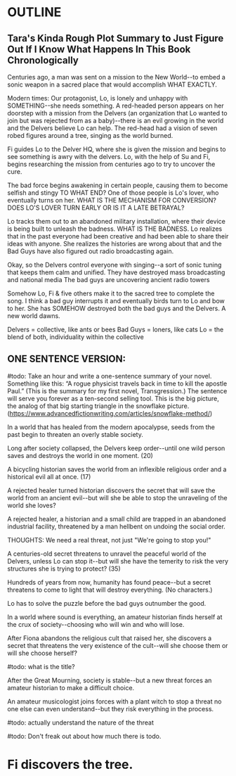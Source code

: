 # OUTLINE 

## Tara's Kinda Rough Plot Summary to Just Figure Out If I Know What Happens In This Book Chronologically

Centuries ago, a man was sent on a mission to the New World--to embed a sonic weapon in a sacred place that would accomplish WHAT EXACTLY. 

Modern times: Our protagonist, Lo, is lonely and unhappy with SOMETHING--she needs something. A red-headed person appears on her doorstep with a mission from the Delvers (an organization that Lo wanted to join but was rejected from as a baby)--there is an evil growing in the world and the Delvers believe Lo can help.  The red-head had a vision of seven robed figures around a tree, singing as the world burned. 

Fi guides Lo to the Delver HQ, where she is given the mission and begins to see something is awry with the delvers. 
Lo, with the help of Su and Fi, begins researching the mission from centuries ago to try to uncover the cure. 

The bad force begins awakening in certain people, causing them to become selfish and stingy TO WHAT END? One of those people is Lo's lover, who eventually turns on her. WHAT IS THE MECHANISM FOR CONVERSION? DOES LO'S LOVER TURN EARLY OR IS IT A LATE BETRAYAL?

Lo tracks them out to an abandoned military installation, where their device is being built to unleash the badness. WHAT IS THE BADNESS. Lo realizes that in the past everyone had been creative and had been able to share their ideas with anyone.  She realizes the histories are wrong about that and the Bad Guys have also figured out radio broadcasting again. 

Okay, so the Delvers control everyone with singing--a sort of sonic tuning that keeps them calm and unified. They have destroyed mass broadcasting and national media The bad guys are uncovering ancient radio towers 

Somehow Lo, Fi & five others make it to the sacred tree to complete the song.  I think a bad guy interrupts it and eventually birds turn to Lo and bow to her.  She has SOMEHOW destroyed both the bad guys and the Delvers.  A new world dawns. 

Delvers = collective, like ants or bees
Bad Guys = loners, like cats
Lo = the blend of both, individuality within the collective

## ONE SENTENCE VERSION:

#todo: Take an hour and write a one-sentence summary of your novel. Something like this: “A rogue physicist travels back in time to kill the apostle Paul.” (This is the summary for my first novel, Transgression.) The sentence will serve you forever as a ten-second selling tool. This is the big picture, the analog of that big starting triangle in the snowflake picture. (https://www.advancedfictionwriting.com/articles/snowflake-method/)

In a world that has healed from the modern apocalypse, seeds from the past begin to threaten an overly stable society. 

Long after society collapsed, the Delvers keep order--until one wild person saves and destroys the world in one moment. (20)

A bicycling historian saves the world from an inflexible religious order and a historical evil all at once. (17)

A rejected healer turned historian discovers the secret that will save the world from an ancient evil--but will she be able to stop the unraveling of the world she loves? 

A rejected healer, a historian and a small child are trapped in an abandoned industrial facility, threatened by a man hellbent on undoing the social order.  

THOUGHTS: We need a real threat, not just "We're going to stop you!"

A centuries-old secret threatens to unravel the peaceful world of the Delvers, unless Lo can stop it--but will she have the temerity to risk the very structures she is trying to protect? (35)

Hundreds of years from now, humanity has found peace--but a secret threatens to come to light that will destroy everything. (No characters.)

Lo has to solve the puzzle before the bad guys outnumber the good. 

In a world where sound is everything, an amateur historian finds herself at the crux of society--choosing who will win and who will lose. 

After Fiona abandons the religious cult that raised her, she discovers a secret that threatens the very existence of the cult--will she choose them or will she choose herself?

#todo: what is the title? 

After the Great Mourning, society is stable--but a new threat forces an amateur historian to make a difficult choice. 

An amateur musicologist joins forces with a plant witch to stop a threat no one else can even understand--but they risk everything in the process. 


#todo: actually understand the nature of the threat

#todo: Don't freak out about how much there is todo. 







# Fi discovers the tree.  

#

#

